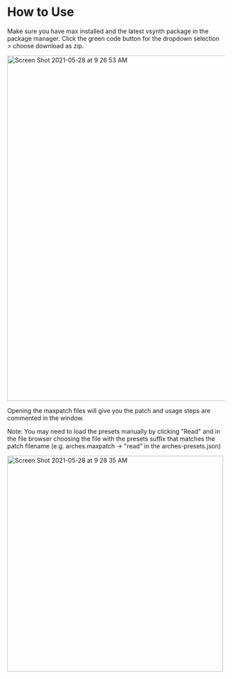 
# How to Use
Make sure you have max installed and the latest vsynth package in the package manager.
Click the green code button for the dropdown selection > choose download as zip.

<img width="800" alt="Screen Shot 2021-05-28 at 9 26 53 AM" src="https://user-images.githubusercontent.com/6362717/120014465-f2890e00-bf96-11eb-8ced-7d61d460b0c8.png">

Opening the maxpatch files will give you the patch and usage steps are commented in the window.

Note: You may need to load the presets manually by clicking "Read" and in the file browser choosing the file with the presets suffix that matches the patch filename
(e.g. arches.maxpatch -> "read" in the arches-presets.json)


<img width="500" alt="Screen Shot 2021-05-28 at 9 28 35 AM" src="https://user-images.githubusercontent.com/6362717/120014697-38de6d00-bf97-11eb-8e64-c11ee43d809b.png">
